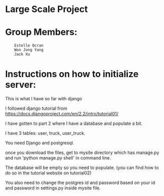 # Large Scale Project


# Group Members:
		Estelle Ocran
		Won Jong Yang 
		Jack Xu


# Instructions on how to initialize server:
This is what I have so far with django 

I followed django tutorial from https://docs.djangoproject.com/en/2.2/intro/tutorial01/

I have gotten to part 2 where I have a database and populate a bit. 

I have 3 tables: user, truck, user_truck. 

You need Django and postgresql.

once you download the files, get to mysite directory which has manage.py and run 'python manage.py shell' in command line.


The database will be empty so you need to populate. (you can find how to do so in the tutorial website on tutorial02)

You also need to change the postgres id and password based on your id and password in settings.py inside mysite file.





